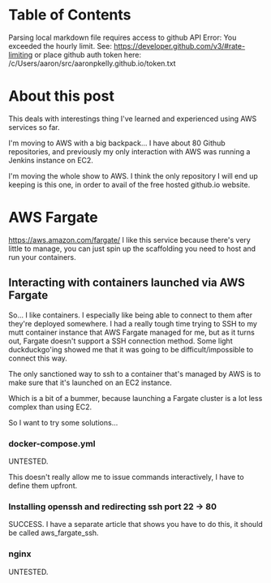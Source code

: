 
Table of Contents
=================

Parsing local markdown file requires access to github API
Error: You exceeded the hourly limit. See: https://developer.github.com/v3/#rate-limiting
or place github auth token here: /c/Users/aaron/src/aaronpkelly.github.io/token.txt
# About this post
This deals with interestings thing I've learned and experienced using AWS
services so far.

I'm moving to AWS with a big backpack... I have about 80 Github repositories,
and previously my only interaction with AWS was running a Jenkins instance on
EC2.

I'm moving the whole show to AWS. I think the only repository I will end
up keeping is this one, in order to avail of the free hosted github.io
website.

# AWS Fargate
https://aws.amazon.com/fargate/
I like this service because there's very little to manage, you can just spin up
the scaffolding you need to host and run your containers.

## Interacting with containers launched via AWS Fargate
So... I like containers. I especially like being able to connect to them after
they're deployed somewhere. I had a really tough time trying to SSH to my mutt
container instance that AWS Fargate managed for me, but as it turns out,
Fargate doesn't support a SSH connection method. Some light duckduckgo'ing
showed me that it was going to be difficult/impossible to connect this way.

The only sanctioned way to ssh to a container that's managed by AWS is to make
sure that it's launched on an EC2 instance.

Which is a bit of a bummer, because launching a Fargate cluster is a lot less
complex than using EC2.

So I want to try some solutions...

### docker-compose.yml
UNTESTED.

This doesn't really allow me to issue commands interactively, I have to define
them upfront.

### Installing openssh and redirecting ssh port 22 -> 80
SUCCESS. I have a separate article that shows you have to do this, it should be
called aws_fargate_ssh.

### nginx
UNTESTED.
